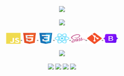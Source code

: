 
<div align="center">
 <img src="https://github-readme-streak-stats.herokuapp.com/?user=guiwebber&theme=neon-dark&hide_border=true&background=DD272700"/>
  <br>
</div>
<div align="center">
  <br>
 <a href="https://github.com/guiwebber">
  <img height="150em" src="https://github-readme-stats.vercel.app/api/top-langs/?username=guiwebber&layout=compact&langs_count=6&theme=dark"/>
 
</div>
<div align="center" style="display: inline_block"><br>
  <img align="center" alt="Js" height="30" width="40" src="https://raw.githubusercontent.com/devicons/devicon/master/icons/javascript/javascript-plain.svg">
  <img align="center" alt="HTML" height="30" width="40" src="https://raw.githubusercontent.com/devicons/devicon/master/icons/html5/html5-original.svg">
  <img align="center" alt="CSS" height="30" width="40" src="https://raw.githubusercontent.com/devicons/devicon/master/icons/css3/css3-original.svg">
  <img align="center" alt="CSS" height="30" width="40" src="https://raw.githubusercontent.com/devicons/devicon/master/icons/react/react-original.svg">
  <img align="center" alt="CSS" height="30" width="40" src="https://raw.githubusercontent.com/devicons/devicon/master/icons/sass/sass-original.svg">
  <img align="center" alt="CSS" height="30" width="40" src="https://raw.githubusercontent.com/devicons/devicon/master/icons/git/git-original.svg">
    <img align="center" alt="CSS" height="30" width="40" src="https://raw.githubusercontent.com/devicons/devicon/master/icons/bootstrap/bootstrap-original.svg">
  </div>


 <div align="center">

   <br>
   <img src="https://spotify-github-profile.kittinanx.com/api/view?uid=12178131226&cover_image=true&theme=novatorem&show_offline=false&background_color=121212&interchange=false&bar_color=53b14f&bar_color_cover=false"/>
 <br>
 </div>
 
<div align="center"> 
  <br>
  <a href="https://instagram.com/gui.webber" target="_blank"><img src="https://img.shields.io/badge/-Instagram-%23E4405F?style=for-the-badge&logo=instagram&logoColor=white" target="_blank"></a>
 <a href="#" target="_blank"><img src="https://img.shields.io/badge/Discord-7289DA?style=for-the-badge&logo=discord&logoColor=white" target="_blank"></a> 
  <a href = "mailto:guiz1n.webber@gmail.com"><img src="https://img.shields.io/badge/-Gmail-%23333?style=for-the-badge&logo=gmail&logoColor=white" target="_blank"></a>
  <a href="https://www.linkedin.com/in/guilherme-webber-00052318a/" target="_blank"><img src="https://img.shields.io/badge/-LinkedIn-%230077B5?style=for-the-badge&logo=linkedin&logoColor=white" target="_blank"></a> 

</div>
